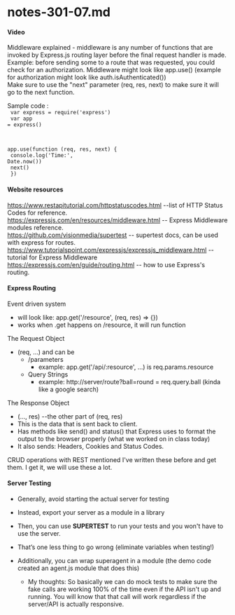 # notes-301-07.md
#### Video
Middleware explained - middleware is any number of functions that are invoked by Express.js routing layer before the final request handler is made.<br> 
Example: before sending some to a route that was requested, you could check for an authorization. Middleware might look like app.use() (example for authorization might look like auth.isAuthenticated())<br>
Make sure to use the "next" parameter (req, res, next) to make sure it will go to the next function.<br>

Sample code :
<code><br>
var express = require('express')<br>
var app = express()

app.use(function (req, res, next) {<br>
  console.log('Time:', Date.now())<br>
  next()<br>
}) </code>
#### Website resources
https://www.restapitutorial.com/httpstatuscodes.html --list of HTTP Status Codes for reference.<br>
https://expressjs.com/en/resources/middleware.html -- Express Middleware modules reference.<br>
https://github.com/visionmedia/supertest -- supertest docs, can be used with express for routes.<br>
https://www.tutorialspoint.com/expressjs/expressjs_middleware.html -- tutorial for Express Middleware<br>
https://expressjs.com/en/guide/routing.html -- how to use Express's routing.<br>


#### Express Routing 
Event driven system<br>
* will look like: app.get('/resource', (req, res) => {})
* works when .get happens on /resource, it will run function

The Request Object<br>

* (req, ...) and can be
    * /parameters 
        * example: app.get('/api/:resource', ...) is req.params.resource
    * Query Strings
        * example: http://server/route?ball=round = req.query.ball (kinda like a google search)<br>

The Response Object
* (..., res) --the other part of (req, res)
* This is the data that is sent back to client.
* Has methods like send() and status() that Express uses to format the output to the browser properly (what we worked on in class today)
* It also sends: Headers, Cookies and Status Codes.

CRUD operations with REST mentioned I've written these before and get them. I get it, we will use these a lot.

#### Server Testing
* Generally, avoid starting the actual server for testing
* Instead, export your server as a module in a library
* Then, you can use <b>SUPERTEST</b> to run your tests and you won't have to use the server.
* That’s one less thing to go wrong (eliminate variables when testing!)

* Additionally, you can wrap superagent in a module (the demo code created an agent.js module that does this)
    * My thoughts: So basically we can do mock tests to make sure the fake calls are working 100% of the time even if the API isn't up and running. You will know that that call will work regardless if the server/API is actually responsive. 
